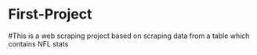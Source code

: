 # First-Project
#This is a web scraping project based on scraping data from a table which contains NFL stats 
